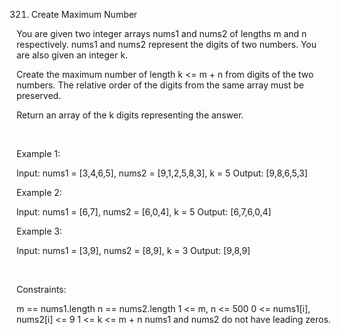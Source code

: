 321. Create Maximum Number

You are given two integer arrays nums1 and nums2 of lengths m and n respectively. nums1 and nums2 represent the digits of two numbers. You are also given an integer k.

Create the maximum number of length k <= m + n from digits of the two numbers. The relative order of the digits from the same array must be preserved.

Return an array of the k digits representing the answer.

 

Example 1:

Input: nums1 = [3,4,6,5], nums2 = [9,1,2,5,8,3], k = 5
Output: [9,8,6,5,3]


Example 2:

Input: nums1 = [6,7], nums2 = [6,0,4], k = 5
Output: [6,7,6,0,4]


Example 3:

Input: nums1 = [3,9], nums2 = [8,9], k = 3
Output: [9,8,9]


 

Constraints:

m == nums1.length
n == nums2.length
1 <= m, n <= 500
0 <= nums1[i], nums2[i] <= 9
1 <= k <= m + n
nums1 and nums2 do not have leading zeros.